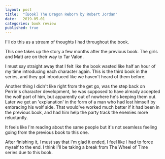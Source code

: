 ```yaml
---
layout: post
title:  "[Book] The Dragon Reborn by Robert Jordan"
date:   2019-05-01
categories: book review
published: true
---
```


I'll do this as a stream of thoughts I had throughout the book.

This one takes up the story a few months after the previous book. The girls and Matt are on their way to Tar Valon.

I must say straight away that I felt like the book wasted like half an hour of my time introducing each character again. This is the third book in the series, and they got introduced like we haven't heard of them before.

Another thing I didn't like right from the get go, was the step back on Perrin's  character development, he was supposed to have already accepted the wolf part of him, but apparently out of nowhere he's keeping them out. Later we get an 'explanation' in the form of a man who had lost himself by embracing his wolf side. That would've worked much better if it had been in the previous book, and had him help the party track the enemies more reluctantly.

It feels like I'm reading about the same people but it's not seamless feeling going from the previous book to this one.

After finishing it, I must say that I'm glad it ended, I feel like I had to force myself to the end. I think I'll be taking a break from The Wheel of Time series due to this book.
